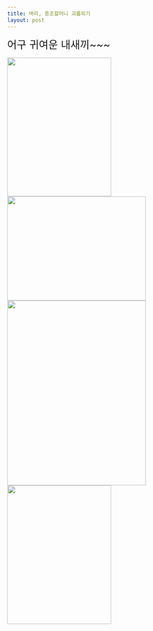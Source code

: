 ```yaml
---
title: 벼리, 증조할머니 괴롭히기
layout: post
---
```

<span style="font-size: 18pt;">어구 귀여운 내새끼~~~</span>

<img src="http://w12ard.github.io/wp-content/uploads/1/cfile24.uf.1819E5254A478D520980BF.jpg" class="aligncenter" width="240" height="320" alt="" filename="1.jpg" filemime="image/jpeg" /><img src="http://w12ard.github.io/wp-content/uploads/1/cfile24.uf.200BA6254A478D52150022.jpg" class="aligncenter" width="320" height="240" alt="" filename="2.jpg" filemime="image/jpeg" /><img src="http://w12ard.github.io/wp-content/uploads/1/cfile24.uf.1704EA264A478D521D9152.jpg" class="aligncenter" width="320" height="426" alt="" filename="3.jpg" filemime="image/jpeg" /><img src="http://w12ard.github.io/wp-content/uploads/1/cfile25.uf.15130E284A478D52048EAC.jpg" class="aligncenter" width="240" height="320" alt="" filename="4.jpg" filemime="image/jpeg" />